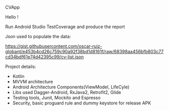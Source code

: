 CVApp

Hello !

Run Android Studio TestCoverage and produce the report

Json used to populate the data:

https://gist.githubusercontent.com/oscar-ruiz-globant/e453b4cd26c759c90a92f38bd1d8161f/raw/68398aa456bfb803c77cd34bdf61e74d42395c99/cv-list.json

Project details:

- Kotlin
- MVVM architecture
- Android Architecture Components(ViewModel, LifeCyle)
- Libs used Dagger-Android, RxJava2, Retrofit2, Glide
- Testing tools, Junit, Mockito and Espresso
- Security, basic proguard rule and dummy keystore for release APK
